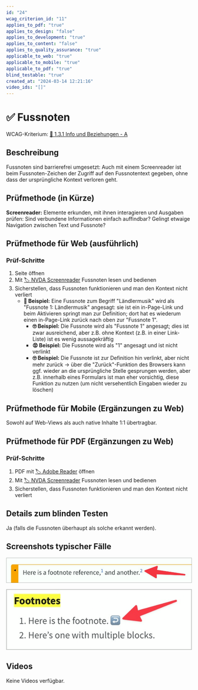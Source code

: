 ```yaml
---
id: "24"
wcag_criterion_id: "11"
applies_to_pdf: "true"
applies_to_design: "false"
applies_to_development: "true"
applies_to_content: "false"
applies_to_quality_assurance: "true"
applicable_to_web: "true"
applicable_to_mobile: "true"
applicable_to_pdf: "true"
blind_testable: "true"
created_at: "2024-03-14 12:21:16"
video_ids: "[]"
---
```


# ✅ Fussnoten

WCAG-Kriterium: [📜 1.3.1 Info und Beziehungen - A](..)

## Beschreibung

Fussnoten sind barrierefrei umgesetzt: Auch mit einem Screenreader ist beim Fussnoten-Zeichen der Zugriff auf den Fussnotentext gegeben, ohne dass der ursprüngliche Kontext verloren geht.

## Prüfmethode (in Kürze)

**Screenreader:** Elemente erkunden, mit ihnen interagieren und Ausgaben prüfen: Sind verbundene Informationen einfach auffindbar? Gelingt etwaige Navigation zwischen Text und Fussnote?

## Prüfmethode für Web (ausführlich)

### Prüf-Schritte

1. Seite öffnen
1. Mit [🏷️ NVDA Screenreader](/de/tags/nvda-screenreader) Fussnoten lesen und bedienen
1. Sicherstellen, dass Fussnoten funktionieren und man den Kontext nicht verliert
    - **🙂 Beispiel:** Eine Fussnote zum Begriff "Ländlermusik" wird als "Fussnote 1: Ländlermusik" angesagt: sie ist ein in-Page-Link und beim Aktivieren springt man zur Definition; dort hat es wiederum einen in-Page-Link zurück nach oben zur "Fussnote 1".
        - **🙄 Beispiel:** Die Fussnote wird als "Fussnote 1" angesagt; dies ist zwar ausreichend, aber z.B. ohne Kontext (z.B. in einer Link-Liste) ist es wenig aussagekräftig
        - **😡 Beispiel:** Die Fussnote wird als "1" angesagt und ist nicht verlinkt
        - **🙄 Beispiel:** Die Fussnote ist zur Definition hin verlinkt, aber nicht mehr zurück → über die "Zurück"-Funktion des Browsers kann ggf. wieder an die ursprüngliche Stelle gesprungen werden, aber z.B. innerhalb eines Formulars ist man eher vorsichtig, diese Funktion zu nutzen (um nicht versehentlich Eingaben wieder zu löschen)

## Prüfmethode für Mobile (Ergänzungen zu Web)

Sowohl auf Web-Views als auch native Inhalte 1:1 übertragbar.

## Prüfmethode für PDF (Ergänzungen zu Web)

### Prüf-Schritte
1. PDF mit [🏷️ Adobe Reader](/de/tags/adobe-reader) öffnen
1. Mit [🏷️ NVDA Screenreader](/de/tags/nvda-screenreader) Fussnoten lesen und bedienen
1. Sicherstellen, dass Fussnoten funktionieren und man den Kontext nicht verliert

## Details zum blinden Testen

Ja (falls die Fussnoten überhaupt als solche erkannt werden).

## Screenshots typischer Fälle

![Fussnoten sind in-Page Anker-Links...](images/fussnoten-sind-in-page-anker-links.png)

![...und verlinken zurück!](images/und-verlinken-zurck.png)

## Videos

Keine Videos verfügbar.
